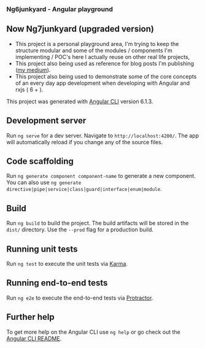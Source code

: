 ### Ng6junkyard - Angular playground

## Now Ng7junkyard (upgraded version)

* This project is a personal playground area, 
I'm trying to keep the structure modular and some of the modules / 
components I'm implementing / POC's here I actually reuse on other real life projects, 
* This project also being used as reference for blog posts I'm publishing ([my medium](https://medium.com/@lironhazan)).
* This project also being used to demonstrate some of the core concepts of an every day app development when developing 
with Angular and rxjs ( 6 + ).




This project was generated with [Angular CLI](https://github.com/angular/angular-cli) version 6.1.3.

## Development server

Run `ng serve` for a dev server. Navigate to `http://localhost:4200/`. The app will automatically reload if you change any of the source files.

## Code scaffolding

Run `ng generate component component-name` to generate a new component. You can also use `ng generate directive|pipe|service|class|guard|interface|enum|module`.

## Build

Run `ng build` to build the project. The build artifacts will be stored in the `dist/` directory. Use the `--prod` flag for a production build.

## Running unit tests

Run `ng test` to execute the unit tests via [Karma](https://karma-runner.github.io).

## Running end-to-end tests

Run `ng e2e` to execute the end-to-end tests via [Protractor](http://www.protractortest.org/).

## Further help

To get more help on the Angular CLI use `ng help` or go check out the [Angular CLI README](https://github.com/angular/angular-cli/blob/master/README.md).
